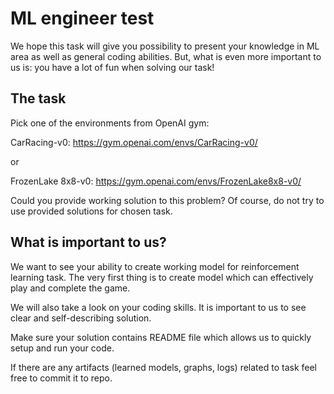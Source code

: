 # ML engineer test
We hope this task will give you possibility to present your knowledge
in ML area as well as general coding abilities. But, what is even more
important to us is: you have a lot of fun when solving our task!

## The task
Pick one of the environments from OpenAI gym:

CarRacing-v0: https://gym.openai.com/envs/CarRacing-v0/

or

FrozenLake 8x8-v0: https://gym.openai.com/envs/FrozenLake8x8-v0/

Could you provide working solution to this problem? Of course, do not
try to use provided solutions for chosen task.

## What is important to us? 
We want to see your ability to create working model for reinforcement
learning task. The very first thing is to create model which can
effectively play and complete the game.

We will also take a look on your coding skills. It is important to us
to see clear and self-describing solution.

Make sure your solution contains README file which allows us to quickly
setup and run your code.

If there are any artifacts (learned models, graphs, logs) related to task
feel free to commit it to repo.

